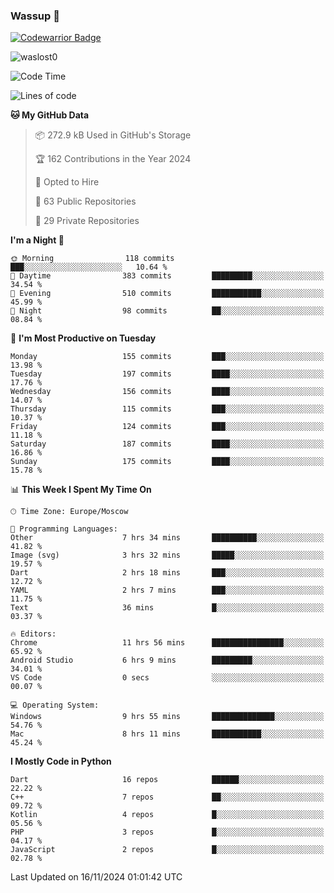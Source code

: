 ### Wassup 👋

[![Codewarrior Badge](https://www.codewars.com/users/waslost/badges/small)](https://www.codewars.com/users/waslost)

<p align="left"> <img src="https://komarev.com/ghpvc/?username=waslost0" alt="waslost0" /></p>

<!--START_SECTION:waka-->
![Code Time](http://img.shields.io/badge/Code%20Time-5%2C049%20hrs%2018%20mins-blue)

![Lines of code](https://img.shields.io/badge/From%20Hello%20World%20I%27ve%20Written-1.5%20million%20lines%20of%20code-blue)

**🐱 My GitHub Data** 

> 📦 272.9 kB Used in GitHub's Storage 
 > 
> 🏆 162 Contributions in the Year 2024
 > 
> 💼 Opted to Hire
 > 
> 📜 63 Public Repositories 
 > 
> 🔑 29 Private Repositories 
 > 
**I'm a Night 🦉** 

```text
🌞 Morning                118 commits         ███░░░░░░░░░░░░░░░░░░░░░░   10.64 % 
🌆 Daytime                383 commits         █████████░░░░░░░░░░░░░░░░   34.54 % 
🌃 Evening                510 commits         ███████████░░░░░░░░░░░░░░   45.99 % 
🌙 Night                  98 commits          ██░░░░░░░░░░░░░░░░░░░░░░░   08.84 % 
```
📅 **I'm Most Productive on Tuesday** 

```text
Monday                   155 commits         ███░░░░░░░░░░░░░░░░░░░░░░   13.98 % 
Tuesday                  197 commits         ████░░░░░░░░░░░░░░░░░░░░░   17.76 % 
Wednesday                156 commits         ████░░░░░░░░░░░░░░░░░░░░░   14.07 % 
Thursday                 115 commits         ███░░░░░░░░░░░░░░░░░░░░░░   10.37 % 
Friday                   124 commits         ███░░░░░░░░░░░░░░░░░░░░░░   11.18 % 
Saturday                 187 commits         ████░░░░░░░░░░░░░░░░░░░░░   16.86 % 
Sunday                   175 commits         ████░░░░░░░░░░░░░░░░░░░░░   15.78 % 
```


📊 **This Week I Spent My Time On** 

```text
🕑︎ Time Zone: Europe/Moscow

💬 Programming Languages: 
Other                    7 hrs 34 mins       ██████████░░░░░░░░░░░░░░░   41.82 % 
Image (svg)              3 hrs 32 mins       █████░░░░░░░░░░░░░░░░░░░░   19.57 % 
Dart                     2 hrs 18 mins       ███░░░░░░░░░░░░░░░░░░░░░░   12.72 % 
YAML                     2 hrs 7 mins        ███░░░░░░░░░░░░░░░░░░░░░░   11.75 % 
Text                     36 mins             █░░░░░░░░░░░░░░░░░░░░░░░░   03.37 % 

🔥 Editors: 
Chrome                   11 hrs 56 mins      ████████████████░░░░░░░░░   65.92 % 
Android Studio           6 hrs 9 mins        █████████░░░░░░░░░░░░░░░░   34.01 % 
VS Code                  0 secs              ░░░░░░░░░░░░░░░░░░░░░░░░░   00.07 % 

💻 Operating System: 
Windows                  9 hrs 55 mins       ██████████████░░░░░░░░░░░   54.76 % 
Mac                      8 hrs 11 mins       ███████████░░░░░░░░░░░░░░   45.24 % 
```

**I Mostly Code in Python** 

```text
Dart                     16 repos            ██████░░░░░░░░░░░░░░░░░░░   22.22 % 
C++                      7 repos             ██░░░░░░░░░░░░░░░░░░░░░░░   09.72 % 
Kotlin                   4 repos             █░░░░░░░░░░░░░░░░░░░░░░░░   05.56 % 
PHP                      3 repos             █░░░░░░░░░░░░░░░░░░░░░░░░   04.17 % 
JavaScript               2 repos             █░░░░░░░░░░░░░░░░░░░░░░░░   02.78 % 
```




 Last Updated on 16/11/2024 01:01:42 UTC
<!--END_SECTION:waka-->

